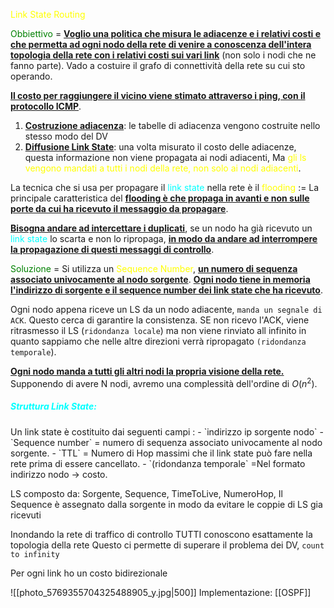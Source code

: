 <span style=color:yellow>Link State Routing</span>

<span style=color:green>Obbiettivo</span> = <b><u>Voglio una politica che misura le adiacenze e i relativi costi e che permetta ad ogni nodo della rete di venire a conoscenza dell'intera topologia della rete con i relativi costi sui vari link</u></b> (non solo i nodi che ne fanno parte).
Vado a costuire il grafo di connettività della rete su cui sto operando. 

<b><u>Il costo per raggiungere il vicino viene stimato attraverso i ping, con il protocollo ICMP</u></b>.


1. <b><u>Costruzione adiacenza</u></b>: le tabelle di adiacenza vengono costruite nello stesso modo del DV 
2. <b><u>Diffusione Link State</u></b>: una volta misurato il costo delle adiacenze, questa informazione non viene propagata ai nodi adiacenti, Ma <span style=color:yellow>gli ls vengono mandati a tutti i nodi della rete, non solo ai nodi adiacenti</span>.

La tecnica che si usa per propagare il <span style=color:cyan>link state</span> nella rete è il <span style=color:yellow>flooding</span> := La principale caratteristica del <b><u>flooding è che propaga in avanti e non sulle porte da cui ha ricevuto il messaggio da propagare</u></b>. 

  <b><u>Bisogna andare ad intercettare i duplicati</u></b>, se un nodo ha già ricevuto un <span style=color:cyan>link state</span> lo scarta e non lo ripropaga, <b><u>in modo da andare ad interrompere la propagazione di questi messaggi di controllo</u></b>.

 <span style=color:green>Soluzione</span> = Si utilizza un <span style=color:yellow>Sequence Number</span>, <b><u>un numero di sequenza associato univocamente al nodo sorgente</u></b>. <b><u>Ogni nodo tiene in memoria l'indirizzo di sorgente e il sequence number dei link state che ha ricevuto</u></b>. 

Ogni nodo appena riceve un LS da un nodo adiacente, `manda un segnale di ACK`. Questo cerca di garantire la consistenza. SE non ricevo l'ACK, viene ritrasmesso il LS (`ridondanza locale`) ma non viene rinviato all infinito in quanto sappiamo che nelle altre direzioni verrà ripropagato `(ridondanza temporale`). 

<b><u>Ogni nodo manda a tutti gli altri nodi la propria visione della rete.</u></b> Supponendo di avere N nodi, avremo una complessità dell'ordine di $O(n^2)$. 

<h5 style=color:cyan>Struttura Link State: </h5>
Un link state è costituito dai seguenti campi : 
- `indirizzo ip sorgente nodo`
- `Sequence number` = numero di sequenza associato univocamente al nodo sorgente. 
- `TTL` = Numero di Hop massimi che il link state può fare nella rete prima di essere cancellato. 
- `(ridondanza temporale` =Nel formato indirizzo nodo -> costo. 




LS composto da: Sorgente, Sequence, TimeToLive, NumeroHop, 
Il Sequence è assegnato dalla sorgente in modo da evitare le coppie di LS gia ricevuti

Inondando la rete di traffico di controllo TUTTI conoscono esattamente la topologia della rete
Questo ci permette di superare il problema dei DV, `count to infinity`

Per ogni link ho un costo bidirezionale

![[photo_5769355704325488905_y.jpg|500]]
Implementazione: [[OSPF]]
